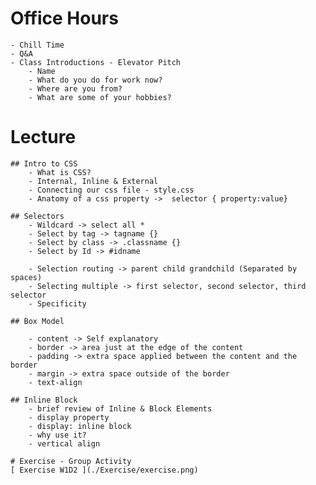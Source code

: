 # Office Hours
    - Chill Time
    - Q&A
    - Class Introductions - Elevator Pitch
        - Name
        - What do you do for work now?
        - Where are you from? 
        - What are some of your hobbies?

# Lecture

    ## Intro to CSS
        - What is CSS?
        - Internal, Inline & External
        - Connecting our css file - style.css
        - Anatomy of a css property ->  selector { property:value}

    ## Selectors
        - Wildcard -> select all *
        - Select by tag -> tagname {}
        - Select by class -> .classname {}
        - Select by Id -> #idname

        - Selection routing -> parent child grandchild (Separated by spaces)
        - Selecting multiple -> first selector, second selector, third selector
        - Specificity

    ## Box Model

        - content -> Self explanatory
        - border -> area just at the edge of the content
        - padding -> extra space applied between the content and the border
        - margin -> extra space outside of the border
        - text-align

    ## Inline Block
        - brief review of Inline & Block Elements
        - display property
        - display: inline block
        - why use it?
        - vertical align

    # Exercise - Group Activity
    [ Exercise W1D2 ](./Exercise/exercise.png)



